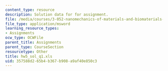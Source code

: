 ```yaml
---
content_type: resource
description: Solution data for for assignment.
file: /media/courses/3-052-nanomechanics-of-materials-and-biomaterials-spring-2007/357588d265b4b367b908a9af40e850c3_hw5_sol_q1.xls
file_type: application/msword
learning_resource_types:
- Assignments
ocw_type: OCWFile
parent_title: Assignments
parent_type: CourseSection
resourcetype: Other
title: hw5_sol_q1.xls
uid: 357588d2-65b4-b367-b908-a9af40e850c3
---
```

